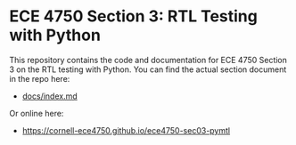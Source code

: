 
ECE 4750 Section 3: RTL Testing with Python
==========================================================================

This repository contains the code and documentation for ECE 4750 Section
3 on the RTL testing with Python. You can find the actual section
document in the repo here:

 - [docs/index.md](docs/index.md)

Or online here:

 - https://cornell-ece4750.github.io/ece4750-sec03-pymtl
